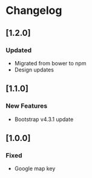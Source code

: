 # Changelog

## [1.2.0]

### Updated

- Migrated from bower to npm
- Design updates

## [1.1.0]

### New Features

- Bootstrap v4.3.1 update

## [1.0.0]

### Fixed

- Google map key